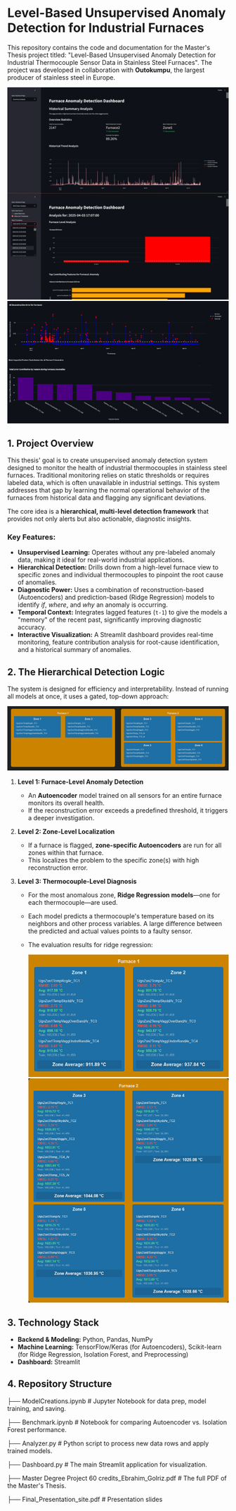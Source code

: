 # Level-Based Unsupervised Anomaly Detection for Industrial Furnaces

This repository contains the code and documentation for the Master's Thesis project titled: "Level-Based Unsupervised Anomaly Detection for Industrial Thermocouple Sensor Data in Stainless Steel Furnaces". The project was developed in collaboration with **Outokumpu**, the largest producer of stainless steel in Europe.

![Dashboard](Images/Dashboard.png)
![Furnace Summary](Images/FurnaceSummary.png)


## 1. Project Overview

This thesis' goal is to create unsupervised anomaly detection system designed to monitor the health of industrial thermocouples in stainless steel furnaces. Traditional monitoring relies on static thresholds or requires labeled data, which is often unavailable in industrial settings. This system addresses that gap by learning the normal operational behavior of the furnaces from historical data and flagging any significant deviations.

The core idea is a **hierarchical, multi-level detection framework** that provides not only alerts but also actionable, diagnostic insights.

### Key Features:
- **Unsupervised Learning:** Operates without any pre-labeled anomaly data, making it ideal for real-world industrial applications.
- **Hierarchical Detection:** Drills down from a high-level furnace view to specific zones and individual thermocouples to pinpoint the root cause of anomalies.
- **Diagnostic Power:** Uses a combination of reconstruction-based (Autoencoders) and prediction-based (Ridge Regression) models to identify *if*, *where*, and *why* an anomaly is occurring.
- **Temporal Context:** Integrates lagged features (`t-1`) to give the models a "memory" of the recent past, significantly improving diagnostic accuracy.
- **Interactive Visualization:** A Streamlit dashboard provides real-time monitoring, feature contribution analysis for root-cause identification, and a historical summary of anomalies.

## 2. The Hierarchical Detection Logic

The system is designed for efficiency and interpretability. Instead of running all models at once, it uses a gated, top-down approach:

![Structure](Images/structure.png)


1.  **Level 1: Furnace-Level Anomaly Detection**
    - An **Autoencoder** model trained on all sensors for an entire furnace monitors its overall health.
    - If the reconstruction error exceeds a predefined threshold, it triggers a deeper investigation.

2.  **Level 2: Zone-Level Localization**
    - If a furnace is flagged, **zone-specific Autoencoders** are run for all zones within that furnace.
    - This localizes the problem to the specific zone(s) with high reconstruction error.

3.  **Level 3: Thermocouple-Level Diagnosis**
    - For the most anomalous zone, **Ridge Regression models**—one for each thermocouple—are used.
    - Each model predicts a thermocouple's temperature based on its neighbors and other process variables. A large difference between the predicted and actual values points to a faulty sensor.
    - The evaluation results for ridge regression:
  
      
      ![F1 TCs](Images/F1_TCs.png)
      ![F2 TCs](Images/F2_TCs.png)


## 3. Technology Stack

- **Backend & Modeling:** Python, Pandas, NumPy
- **Machine Learning:** TensorFlow/Keras (for Autoencoders), Scikit-learn (for Ridge Regression, Isolation Forest, and Preprocessing)
- **Dashboard:** Streamlit


## 4. Repository Structure

├── ModelCreations.ipynb # Jupyter Notebook for data prep, model training, and saving.

├── Benchmark.ipynb # Notebook for comparing Autoencoder vs. Isolation Forest performance.

├── Analyzer.py # Python script to process new data rows and apply trained models.

├── Dashboard.py # The main Streamlit application for visualization.

├── Master Degree Project 60 credits_Ebrahim_Golriz.pdf # The full PDF of the Master's Thesis.

├── Final_Presentation_site.pdf # Presentation slides
